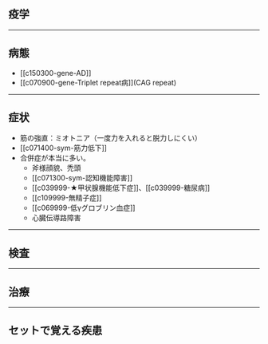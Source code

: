 ## 疫学
---
## 病態
- [[c150300-gene-AD]]
- [[c070900-gene-Triplet repeat病]](CAG repeat)
---
## 症状
- 筋の強直：ミオトニア（一度力を入れると脱力しにくい）
- [[c071400-sym-筋力低下]]
- 合併症が本当に多い。
	- 斧様顔貌、禿頭
	- [[c071300-sym-認知機能障害]]
	- [[c039999-★甲状腺機能低下症]]、[[c039999-糖尿病]]
	- [[c109999-無精子症]]
	- [[c069999-低γグロブリン血症]]
	- 心臓伝導路障害
---
## 検査
---
## 治療
---
## セットで覚える疾患
